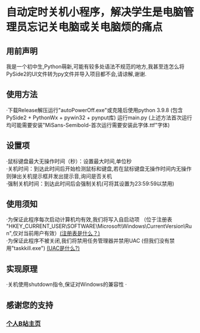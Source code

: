 # 自动定时关机小程序，解决学生是电脑管理员忘记关电脑或关电脑烦的痛点

## 用前声明<br>
我是一个初中生,Python萌新,可能有较多处语法不规范的地方,我甚至连怎么将PySide2的UI文件转为py文件并导入项目都不会,请谅解,谢谢.

## 使用方法<br>
·下载Release解压运行"autoPowerOff.exe"或克隆后使用python 3.9.8 (包含PySide2 + PythonWx + pywin32 + pynput库) 运行main.py (上述方法首次运行均可能需要安装"MiSans-Semibold-首次运行需要安装此字体.ttf"字体)


## 设置项<br>
·鼠标键盘最大无操作时间（秒）：设置最大时间,单位秒<br>
·关机时间：到达此时间后开始检测鼠标和键盘,若在鼠标键盘无操作时间内无操作则弹出关机提示框并发出提示音,询问是否关机<br>
·强制关机时间：到达此时间后会强制关机(可将其设置为23:59:59以禁用)<br>

## 使用须知<br>
·为保证此程序每次启动计算机均有效,我们将写入自启动项 （位于注册表 "HKEY_CURRENT_USER\SOFTWARE\Microsoft\Windows\CurrentVersion\Run",仅对当前用户有效）[(注册表是什么？)](https://docs.microsoft.com/zh-cn/windows/win32/sysinfo/registry)<br>
·为保证此程序不被关闭,我们将禁用任务管理器并禁用UAC (但我们没有禁用"taskkill.exe") [(UAC是什么?)](https://docs.microsoft.com/zh-cn/windows/security/identity-protection/user-account-control/how-user-account-control-works)<br>

## 实现原理<br>
·关机使用shutdown指令,保证对Windows的兼容性
·

## 感谢您的支持<br>
### [个人B站主页](https://space.bilibili.com/687039517)
